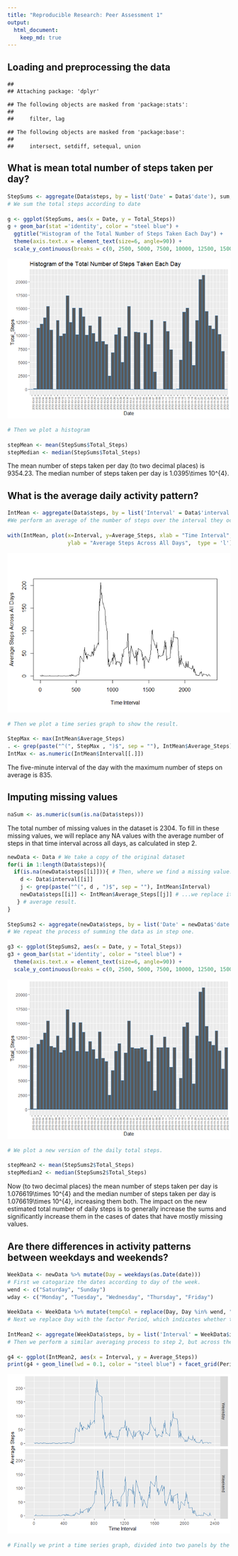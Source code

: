 ```yaml
---
title: "Reproducible Research: Peer Assessment 1"
output: 
  html_document:
    keep_md: true
---
```



## Loading and preprocessing the data

```
## 
## Attaching package: 'dplyr'
```

```
## The following objects are masked from 'package:stats':
## 
##     filter, lag
```

```
## The following objects are masked from 'package:base':
## 
##     intersect, setdiff, setequal, union
```


## What is mean total number of steps taken per day?

```r
StepSums <- aggregate(Data$steps, by = list('Date' = Data$'date'), sum, na.rm=TRUE) %>% mutate(x = as.numeric(x)) %>% rename("Total_Steps" = x)
# We sum the total steps according to date

g <- ggplot(StepSums, aes(x = Date, y = Total_Steps))
g + geom_bar(stat ='identity', color = "steel blue") + 
  ggtitle("Histogram of the Total Number of Steps Taken Each Day") +
  theme(axis.text.x = element_text(size=6, angle=90)) +
  scale_y_continuous(breaks = c(0, 2500, 5000, 7500, 10000, 12500, 15000, 17500, 20000))
```

![](PA1_template_files/figure-html/step-one-1.png)<!-- -->

```r
# Then we plot a histogram

stepMean <- mean(StepSums$Total_Steps)
stepMedian <- median(StepSums$Total_Steps)
```
The mean number of steps taken per day (to two decimal places) is 9354.23. The median number of steps taken per day is 1.0395\times 10^{4}.

## What is the average daily activity pattern?

```r
IntMean <- aggregate(Data$steps, by = list('Interval' = Data$'interval'), mean, na.rm=TRUE) %>% mutate(x = as.numeric(x)) %>% rename("Average_Steps" = x) 
#We perform an average of the number of steps over the interval they occur in.

with(IntMean, plot(x=Interval, y=Average_Steps, xlab = "Time Interval",
                   ylab = "Average Steps Across All Days",  type = 'l'))
```

![](PA1_template_files/figure-html/step-two-1.png)<!-- -->

```r
# Then we plot a time series graph to show the result.

StepMax <- max(IntMean$Average_Steps)
. <- grep(paste("^(", StepMax , ")$", sep = ""), IntMean$Average_Steps)
IntMax <- as.numeric(IntMean$Interval[[.]])
```
The five-minute interval of the day with the maximum number of steps on average is 835.

## Imputing missing values

```r
naSum <- as.numeric(sum(is.na(Data$steps)))
```
The total number of missing values in the dataset is 2304. To fill in these missing values, we will replace any NA values with the average number of steps in that time interval across all days, as calculated in step 2.

```r
newData <- Data # We take a copy of the original dataset
for(i in 1:length(Data$steps)){
  if(is.na(newData$steps[[i]])){ # Then, where we find a missing value...
    d <- Data$interval[[i]]
    j <- grep(paste("^(", d , ")$", sep = ""), IntMean$Interval)
    newData$steps[[i]] <- IntMean$Average_Steps[[j]] # ...we replace it with the 
   } # average result.
}

StepSums2 <- aggregate(newData$steps, by = list('Date' = newData$'date'), sum, na.rm=TRUE) %>% mutate(x = as.numeric(x)) %>% rename("Total_Steps" = x) 
# We repeat the process of summing the data as in step one.

g3 <- ggplot(StepSums2, aes(x = Date, y = Total_Steps))
g3 + geom_bar(stat ='identity', color = "steel blue") +
  theme(axis.text.x = element_text(size=6, angle=90)) +
  scale_y_continuous(breaks = c(0, 2500, 5000, 7500, 10000, 12500, 15000, 17500, 20000))
```

![](PA1_template_files/figure-html/step-three-2-1.png)<!-- -->

```r
# We plot a new version of the daily total steps.

stepMean2 <- mean(StepSums2$Total_Steps)
stepMedian2 <- median(StepSums2$Total_Steps)
```
Now (to two decimal places) the mean number of steps taken per day is 1.076619\times 10^{4} and the median number of steps taken per day is 1.076619\times 10^{4}, increasing them both. The impact on the new estimated total number of daily steps is to generally increase the sums and significantly increase them in the cases of dates that have mostly missing values.

## Are there differences in activity patterns between weekdays and weekends?


```r
WeekData <- newData %>% mutate(Day = weekdays(as.Date(date)))
# First we catogarize the dates according to day of the week.
wend <- c("Saturday", "Sunday")
wday <- c("Monday", "Tuesday", "Wednesday", "Thursday", "Friday")

WeekData <- WeekData %>% mutate(tempCol = replace(Day, Day %in% wend, "Weekend")) %>% mutate(Period = factor(replace(tempCol, tempCol %in% wday, "Weekday"))) %>% select(steps, date, interval, Period)
# Next we replace Day with the factor Period, which indicates whether the date took place on a weekday or at the weekend.

IntMean2 <- aggregate(WeekData$steps, by = list('Interval' = WeekData$interval, 'Period' = WeekData$Period), mean) %>% mutate(x = as.numeric(x)) %>% rename("Average_Steps" = x)
# Then we perform a similar averaging process to step 2, but across the two different periods of weekdays and weekends.

g4 <- ggplot(IntMean2, aes(x = Interval, y = Average_Steps))
print(g4 + geom_line(lwd = 0.1, color = "steel blue") + facet_grid(Period~.) + xlab("Time Interval") + ylab("Average Steps") + scale_x_continuous(breaks=seq(0, 2400, 400)))
```

![](PA1_template_files/figure-html/step-four-1.png)<!-- -->

```r
# Finally we print a time series graph, divided into two panels by the Period factor.
```




